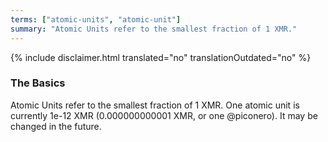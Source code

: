 ```yaml
---
terms: ["atomic-units", "atomic-unit"]
summary: "Atomic Units refer to the smallest fraction of 1 XMR."
---
```


{% include disclaimer.html translated="no" translationOutdated="no" %}

### The Basics

Atomic Units refer to the smallest fraction of 1 XMR.
One atomic unit is currently 1e-12 XMR (0.000000000001 XMR, or one @piconero).
It may be changed in the future.
